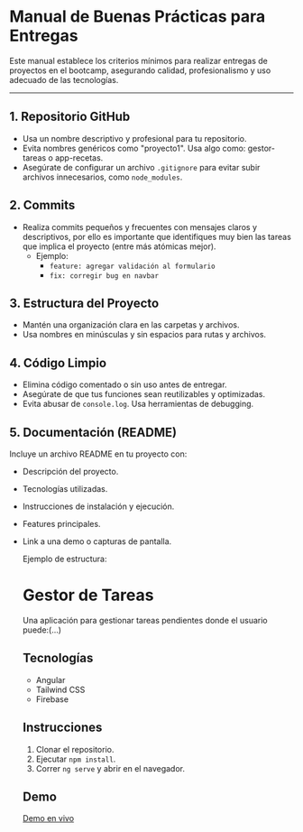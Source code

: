 # Manual de Buenas Prácticas para Entregas

Este manual establece los criterios mínimos para realizar entregas de proyectos en el bootcamp, asegurando calidad, profesionalismo y uso adecuado de las tecnologías.  

---

## 1. Repositorio GitHub  
- Usa un nombre descriptivo y profesional para tu repositorio.
- Evita nombres genéricos como "proyecto1". Usa algo como: gestor-tareas o app-recetas.  
- Asegúrate de configurar un archivo `.gitignore` para evitar subir archivos innecesarios, como `node_modules`.  

## 2. Commits  
- Realiza commits pequeños y frecuentes con mensajes claros y descriptivos, por ello es importante que identifiques muy bien las tareas que implica el proyecto (entre más atómicas mejor).  
  - Ejemplo:  
    - `feature: agregar validación al formulario`  
    - `fix: corregir bug en navbar`  

## 3. Estructura del Proyecto  
- Mantén una organización clara en las carpetas y archivos.  
- Usa nombres en minúsculas y sin espacios para rutas y archivos.  

## 4. Código Limpio  
- Elimina código comentado o sin uso antes de entregar.  
- Asegúrate de que tus funciones sean reutilizables y optimizadas.  
- Evita abusar de `console.log`. Usa herramientas de debugging.  

## 5. Documentación (README)  
Incluye un archivo README en tu proyecto con:  
- Descripción del proyecto.  
- Tecnologías utilizadas.  
- Instrucciones de instalación y ejecución.  
- Features principales.  
- Link a una demo o capturas de pantalla.  

    Ejemplo de estructura:  

    # Gestor de Tareas  
    Una aplicación para gestionar tareas pendientes donde el usuario puede:(...) 

    ## Tecnologías  
    - Angular  
    - Tailwind CSS  
    - Firebase  

    ## Instrucciones  
    1. Clonar el repositorio.  
    2. Ejecutar `npm install`.  
    3. Correr `ng serve` y abrir en el navegador.  

    ## Demo  
    [Demo en vivo](https://demo-app.com)  

